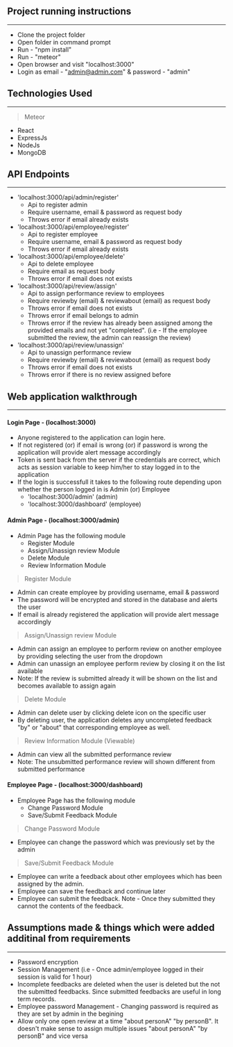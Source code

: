 ## Project running instructions
---

* Clone the project folder
* Open folder in command prompt
* Run - "npm install"
* Run - "meteor"
* Open browser and visit "localhost:3000"
* Login as email - "admin@admin.com" & password - "admin"

## Technologies Used
---
> Meteor
* React
* ExpressJs
* NodeJs
* MongoDB

## API Endpoints
---
* 'localhost:3000/api/admin/register'
  * Api to register admin
  * Require username, email & password as request body
  * Throws error if email already exists
* 'localhost:3000/api/employee/register'
  * Api to register employee
  * Require username, email & password as request body
  * Throws error if email already exists
* 'localhost:3000/api/employee/delete'
  * Api to delete employee
  * Require email as request body
  * Throws error if email does not exists
* 'localhost:3000/api/review/assign'
  * Api to assign performance review to employees
  * Require reviewby (email) & reviewabout (email) as request body
  * Throws error if email does not exists
  * Throws error if email belongs to admin
  * Throws error if the review has already been assigned among the provided emails and not yet "completed". (i.e - If the employee submitted the review, the admin can reassign the review)
* 'localhost:3000/api/review/unassign'
  * Api to unassign performance review
  * Require reviewby (email) & reviewabout (email) as request body
  * Throws error if email does not exists
  * Throws error if there is no review assigned before

## Web application walkthrough
---
#### Login Page - (localhost:3000)
* Anyone registered to the application can login here.
* If not registered (or) if email is wrong (or) if password is wrong the application will provide alert message accordingly
* Token is sent back from the server if the credentials are correct, which acts as session variable to keep him/her to stay logged in to the application
* If the login is successfull it takes to the following route depending upon whether the person logged in is Admin (or) Employee
  * 'localhost:3000/admin' (admin)
  * 'localhost:3000/dashboard' (employee)

#### Admin Page - (localhost:3000/admin)
* Admin Page has the following module
  * Register Module
  * Assign/Unassign review Module
  * Delete Module
  * Review Information Module
> Register Module
  * Admin can create employee by providing username, email & password
  * The password will be encrypted and stored in the database and alerts the user
  * If email is already registered the application will provide alert message accordingly
> Assign/Unassign review Module
  * Admin can assign an employee to perform review on another employee by providing selecting the user from the dropdown
  * Admin can unassign an employee perform review by closing it on the list available
  * Note: If the review is submitted already it will be shown on the list and becomes available to assign again
> Delete Module
  * Admin can delete user by clicking delete icon on the specific user
  * By deleting user, the application deletes any uncompleted feedback "by" or "about" that corresponding employee as well.
> Review Information Module (Viewable)
  * Admin can view all the submitted performance review
  * Note: The unsubmitted performance review will shown different from submitted performance

#### Employee Page - (localhost:3000/dashboard)
* Employee Page has the following module
  * Change Password Module
  * Save/Submit Feedback Module
> Change Password Module
  * Employee can change the password which was previously set by the admin
> Save/Submit Feedback Module
  * Employee can write a feedback about other employees which has been assigned by the admin. 
  * Employee can save the feedback and continue later
  * Employee can submit the feedback. Note - Once they submitted they cannot the contents of the feedback.

## Assumptions made & things which were added additinal from requirements
---
* Password encryption
* Session Management (i.e - Once admin/employee logged in their session is valid for 1 hour)
* Incomplete feedbacks are deleted when the user is deleted but the not the submitted feedbacks. Since submitted feedbacks are useful in long term records.
* Employee password Management - Changing password is required as they are set by admin in the begining
* Allow only one open review at a time "about personA" "by personB". It doesn't make sense to assign multiple issues "about personA" "by personB" and vice versa 